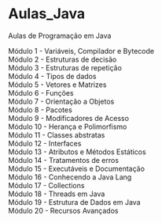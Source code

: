# Aulas_Java
Aulas de Programação em Java

Módulo 1 - Variáveis, Compilador e Bytecode<br/>
Módulo 2 - Estruturas de decisão<br/>
Módulo 3 - Estruturas de repetição<br/>
Módulo 4 - Tipos de dados<br/>
Módulo 5 - Vetores e Matrizes<br/>
Módulo 6 - Funções<br/>
Módulo 7 - Orientação a Objetos<br/>
Módulo 8 - Pacotes<br/>
Módulo 9 - Modificadores de Acesso<br/>
Módulo 10 - Herança e Polimorfismo<br/>
Módulo 11 - Classes abstratas<br/>
Módulo 12 - Interfaces<br/>
Módulo 13 - Atributos e Métodos Estáticos<br/>
Módulo 14 - Tratamentos de erros<br/>
Módulo 15 - Executáveis e Documentação<br/>
Módulo 16 - Conhecendo a Java Lang<br/>
Módulo 17 - Collections<br/>
Módulo 18 - Threads em Java<br/>
Módulo 19 - Estrutura de Dados em Java<br/>
Módulo 20 - Recursos Avançados<br/>